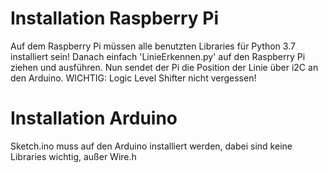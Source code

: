 # Installation Raspberry Pi
Auf dem Raspberry Pi müssen alle benutzten Libraries für Python 3.7 installiert sein!
Danach einfach 'LinieErkennen.py' auf den Raspberry Pi ziehen und ausführen.
Nun sendet der Pi die Position der Linie über i2C an den Arduino. 
WICHTIG: Logic Level Shifter nicht vergessen!

# Installation Arduino
Sketch.ino muss auf den Arduino installiert werden, dabei sind keine Libraries wichtig, außer Wire.h

